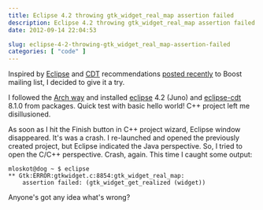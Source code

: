 ```yaml
---
title: Eclipse 4.2 throwing gtk_widget_real_map assertion failed
description: Eclipse 4.2 throwing gtk_widget_real_map assertion failed
date: 2012-09-14 22:04:53

slug: eclipse-4-2-throwing-gtk_widget_real_map-assertion-failed
categories: [ "code" ]
---
```


Inspired by [Eclipse](http://eclipse.org/) and [CDT](http://www.eclipse.org/cdt/) recommendations [posted recently](http://lists.boost.org/Archives/boost/2012/09/196248.php) to Boost mailing list, I decided to give it a try.


I followed the [Arch way](https://wiki.archlinux.org/index.php/Eclipse) and installed [eclipse](https://www.archlinux.org/packages/?name=eclipse) 4.2 (Juno) and [eclipse-cdt](https://www.archlinux.org/packages/?name=eclipse-cdt) 8.1.0 from packages. Quick test with basic hello world! C++ project left me disillusioned.


As soon as I hit the Finish button in C++ project wizard, Eclipse window disappeared. It's was a crash. I re-launched and opened the previously created project, but Eclipse indicated the Java perspective. So, I tried to open the C/C++ perspective. Crash, again. This time I caught some output:

    
```
mloskot@dog ~ $ eclipse
** Gtk:ERROR:gtkwidget.c:8854:gtk_widget_real_map: 
    assertion failed: (gtk_widget_get_realized (widget))
```

Anyone's got any idea what's wrong?
